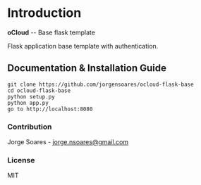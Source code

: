 Introduction
============

**oCloud** -- Base flask template

Flask application base template with authentication.


## Documentation & Installation Guide

```
git clone https://github.com/jorgensoares/ocloud-flask-base
cd ocloud-flask-base
python setup.py
python app.py
go to http://localhost:8080

```

### Contribution
Jorge Soares - jorge.nsoares@gmail.com

### License

MIT

